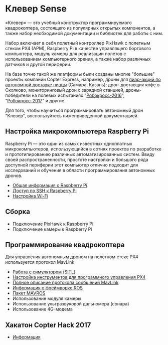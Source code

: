 # Клевер Sense

«Клевер» — это учебный конструктор программируемого квадрокоптера, состоящего из популярных открытых компонентов, а также набор необходимой документации и библиотек для работы с ним.

Набор включает в себя полетный контроллер PixHawk с полетным стеком PX4 (APM), Raspberry Pi в качестве управлящего бортового компьютера, модуль камеры для реализации полетов с использованием компьютерного зрения, а также набор различных датчиков и другой периферии.

На базе точно такой же платформы были созданы многие "большие" проекты компании Copter Express, например, дроны для [пиар-акций по автономной доставке пиццы](https://www.youtube.com/watch?v=hmkAoZOtF58) (Самара, Казань); дрон-доставщик кофе в Сколково, мониторинговый дрон с зарядной станцией, дроны-победители на полевых испытаниях "[Робокросс-2016](https://www.youtube.com/watch?v=dGbDaz_VmYU)", "[Робокросс-2017](https://youtu.be/AQnd2CRczbQ)" и другие.

Для того, чтобы научиться программировать автономный дрон "Клевер", воспользуйтесь нижеприведенной документацией.

## Настройка микрокомпьютера Raspberry Pi

Raspberry Pi — это один из самых известных одноплатных микрокомпьютеров, использующийся в сотнях проектов по разработке и прототипированию различных автоматизированных систем. Ввиду своей распространенности, простоте настройки и большого ряда доступной периферии этот компьютер отлично подходит для исследований и обучения в области программирования автономных дронов.

* [Общая информация о Raspberry Pi](docs/raspberry.md)
* [Доступ по SSH к Raspberry Pi](docs/ssh.md)
* [Настройка Wi-Fi](docs/wifi.md)

## Сборка

* Подключение PixHawk к Raspberry Pi
* Подключение камеры к Raspberry Pi

## Программирование квадрокоптера

Для управления автономным дроном на полетном стеке PX4 используется протокол MavLink.

* [Работа с симулятором (SITL)](docs/sitl.md)
* [Настройка инструментов для программного управления PX4](docs/setup.md)
* [Полное описание протокола сообщений MavLink](https://pixhawk.ethz.ch/mavlink/)
* [Информация о фреймворке ROS](https://github.com/CopterExpress/clever/blob/master/docs/ros.md)
* [Пакет MAVROS](docs/mavros.md)
* Использование модуля камеры
* Использование ультразвуковой дальномера (сонара)
* Использование 4G-модема

## Хакатон Copter Hack 2017

* [Информация](docs/copterhack2017.md)
